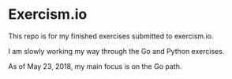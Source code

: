 # Exercism.io

This repo is for my finished exercises submitted to exercism.io.

I am slowly working my way through the Go and Python exercises.

As of May 23, 2018, my main focus is on the Go path.
